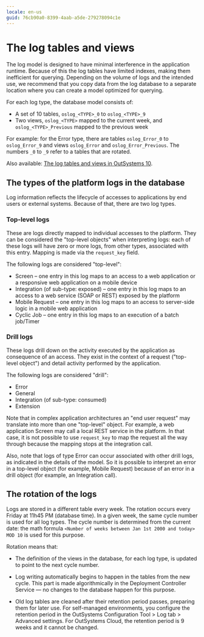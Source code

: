 ```yaml
---
locale: en-us
guid: 76cb90a0-8399-4aab-a5de-279278094c1e
---
```


# The log tables and views

The log model is designed to have minimal interference in the application runtime. Because of this the log tables have limited indexes, making them inefficient for querying. Depending on the volume of logs and the intended use, we recommend that you copy data from the log database to a separate location where you can create a model optimized for querying.

For each log type, the database model consists of:

* A set of 10 tables, `oslog_<TYPE>_0` to `oslog_<TYPE>_9`
* Two views, `oslog_<TYPE>` mapped to the current week, and `oslog_<TYPE>_Previous` mapped to the previous week

For example: for the Error type, there are tables `oslog_Error_0` to `oslog_Error_9` and views `oslog_Error` and `oslog_Error_Previous`. The numbers `_0` to `_9` refer to a tables that are rotated.

<div class="info" markdown="1">

Also available: [The log tables and views in OutSystems 10](https://success.outsystems.com/Documentation/10/Managing_the_Applications_Lifecycle/Monitor_and_Troubleshoot/Logging_database_and_architecture/The_log_tables_and_views).

</div>

## The types of the platform logs in the database

Log information reflects the lifecycle of accesses to applications by end users or external systems. Because of that, there are two log types.

### Top-level logs

These are logs directly mapped to individual accesses to the platform. They can be considered the "top-level objects" when interpreting logs: each of these logs will have zero or more logs, from other types, associated with this entry. Mapping is made via the `request_key` field.

The following logs are considered "top-level":  

* Screen – one entry in this log maps to an access to a web application or a responsive web application on a mobile device
* Integration (of sub-type: exposed) – one entry in this log maps to an access to a web service (SOAP or REST) exposed by the platform
* Mobile Request – one entry in this log maps to an access to server-side logic in a mobile web application
* Cyclic Job – one entry in this log maps to an execution of a batch job/Timer
  
### Drill logs

These logs drill down on the activity executed by the application as consequence of an access. They exist in the context of a request ("top-level object") and detail activity performed by the application.

The following logs are considered "drill":  

* Error
* General
* Integration (of sub-type: consumed)
* Extension

Note that in complex application architectures an "end user request" may translate into more than one "top-level" object. For example, a web application Screen may call a local REST service in the platform. In that case, it is not possible to use `request_key` to map the request all the way through because the mapping stops at the integration call.  

Also, note that logs of type Error can occur associated with other drill logs, as indicated in the details of the model. So it is possible to interpret an error in a top-level object (for example, Mobile Request) because of an error in a drill object (for example, an Integration call).

## The rotation of the logs

Logs are stored in a different table every week. The rotation occurs every Friday at 11h45 PM (database time). In a given week, the same cycle number is used for all log types. The cycle number is determined from the current date: the math formula `<Number of weeks between Jan 1st 2000 and today> MOD 10` is used for this purpose.

Rotation means that:

* The definition of the views in the database, for each log type, is updated to point to the next cycle number.

* Log writing automatically begins to happen in the tables from the new cycle. This part is made algorithmically in the Deployment Controller Service — no changes to the database happen for this purpose.

* Old log tables are cleaned after their retention period passes, preparing them for later use. For self-managed environments, you configure the retention period in the OutSystems Configuration Tool > Log tab > Advanced settings. For OutSystems Cloud, the retention period is 9 weeks and it cannot be changed.
